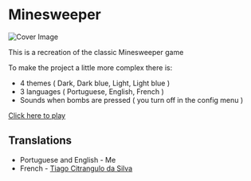 # Minesweeper

![Cover Image](https://github.com/GiovanniEliasDaRosa/Minesweeper/MineSweeper_Card.png)

This is a recreation of the classic Minesweeper game

To make the project a little more complex there is:

- 4 themes ( Dark, Dark blue, Light, Light blue )
- 3 languages ( Portuguese, English, French )
- Sounds when bombs are pressed ( you turn off in the config menu )

[Click here to play](https://giovannieliasdarosa.github.io/Minesweeper)

## Translations

- Portuguese and English - Me
- French - [Tiago Citrangulo da Silva](https://github.com/TiagoCitranguloDaSilva)
